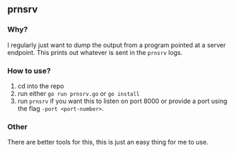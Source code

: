 ## prnsrv

### Why?

I regularly just want to dump the output from a program pointed at a server
endpoint. This prints out whatever is sent in the `prnsrv` logs.

### How to use?

1. cd into the repo
2. run either `go run prnsrv.go` or `go install`
3. run `prnsrv` if you want this to listen on port 8000 or provide a port using
   the flag `-port <port-number>`.

### Other
There are better tools for this, this is just an easy thing for me to use.
